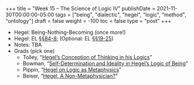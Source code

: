 +++
title = "Week 15 – The Science of Logic IV"
publishDate = 2021-11-30T00:00:00-05:00
tags = ["being", "dialectic", "hegel", "logic", "method", "ontology"]
draft = false
weight = -100
toc = false
type = "post"
+++

-   Hegel: Being-Nothing-Becoming (once more!)
-   Hegel: EL [§§84-8](/materials/readings/hegel-el-being.pdf); (Optional: EL [§§19-25](/materials/readings/hegel-EL-19-25.pdf))
-   Notes: TBA
-   Grads (pick one)
    -   Tolley, &ldquo;[Hegel&rsquo;s Conception of Thinking in his Logics](/materials/readings/tolley-thinking.pdf)&rdquo;
    -   Bowman, &ldquo;[Self-Determination and Ideality in Hegel’s Logic of Being](/materials/readings/bowman-logic-quality.pdf)&rdquo;
    -   Pippin, &ldquo;[Hegel on Logic as Metaphysics](/materials/readings/pippin-logic-metaphysics.pdf)&rdquo;
    -   Beiser, &ldquo;[Hegel, A Non-Metaphysician?](/materials/readings/beiser-hegel-metaphysics.pdf)&rdquo;
